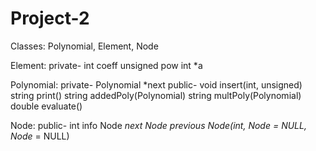 # Project-2

Classes: Polynomial, Element, Node

Element:
    private-
        int coeff
        unsigned pow
        int *a

Polynomial:
    private-
        Polynomial *next
    public-
        void insert(int, unsigned)
        string print()
        string addedPoly(Polynomial)
        string multPoly(Polynomial)
        double evaluate()

Node:
    public-
        int info
        Node<int> *next
        Node<int> *previous
        Node<int>(int, Node<int>* = NULL, Node<int>* = NULL)
